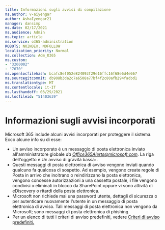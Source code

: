 ```yaml
---
title: Informazioni sugli avvisi di compilazione
ms.author: v-aiyengar
author: AshaIyengar21
manager: dansimp
ms.date: 02/17/2021
ms.audience: Admin
ms.topic: article
ms.service: o365-administration
ROBOTS: NOINDEX, NOFOLLOW
localization_priority: Normal
ms.collection: Adm_O365
ms.custom:
- "3200002"
- "7670"
ms.openlocfilehash: bcafc8ef052e824093f29e16ffc16f68e6d4e667
ms.sourcegitcommit: db908b3da2c7a6508a77bf4f2c80afb294fadbd1
ms.translationtype: MT
ms.contentlocale: it-IT
ms.lasthandoff: 03/29/2021
ms.locfileid: "51403639"
---
```

# <a name="about-built-in-alerts"></a>Informazioni sugli avvisi incorporati

Microsoft 365 include alcuni avvisi incorporati per proteggere il sistema. Ecco alcune info su di esse:

- Un avviso incorporato è un messaggio di posta elettronica inviato all'amministratore globale *da Office365Alerts@microsoft.com*. La riga dell'oggetto è Un avviso di gravità bassa: <name of alert policy> .
- Questi messaggi di posta elettronica di avviso vengono inviati quando qualcuno fa qualcosa di sospetto. Ad esempio, vengono create regole di Posta in arrivo che inoltrano o reindirizzano la posta elettronica, vengono concesse autorizzazioni a una cassetta postale, i file vengono condivisi o eliminati in blocco da SharePoint oppure vi sono attività di eDiscovery o ritardi della posta elettronica.
- Microsoft non richiede mai una password utente, dettagli di sicurezza o per autenticare nuovamente l'utente in un messaggio di posta elettronica di avviso. Tali messaggi di posta elettronica non vengono da Microsoft; sono messaggi di posta elettronica di phishing.
- Per un elenco di tutti i criteri di avviso predefiniti, vedere [Criteri di avviso predefiniti.](https://go.microsoft.com/fwlink/?linkid=2103170)